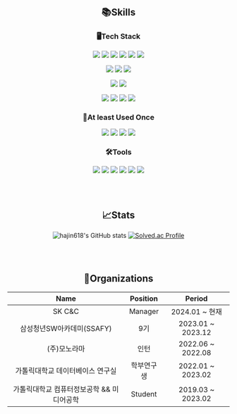 <div align=center>

## 📚Skills

### 🖥Tech Stack

<p>
  <img src="https://img.shields.io/badge/Java-4479A1.svg?&style=for-the-badge&logo=JAVA&logoColor=white"/>
  <img src="https://img.shields.io/badge/Spring-6DB33F.svg?&style=for-the-badge&logo=Spring&logoColor=white"/>
  <img src="https://img.shields.io/badge/SpringBoot-6DB33F.svg?&style=for-the-badge&logo=SpringBoot&logoColor=white"/>
  <img src="https://img.shields.io/badge/Spring Security-6DB33F.svg?&style=for-the-badge&logo=Spring Security&logoColor=white"/>
  <img src="https://img.shields.io/badge/MyBatis-009639.svg?&style=for-the-badge&logo=MyBatisA&logoColor=white"/>
  <img src="https://img.shields.io/badge/Spring Data JPA-6DB33F.svg?&style=for-the-badge&logo=Spring Data JPA&logoColor=white"/>
</p>
<p>
  <img src="https://img.shields.io/badge/MySQL-007396.svg?&style=for-the-badge&logo=MySQL&logoColor=white"/>
  <img src="https://img.shields.io/badge/ORACLE-232F3E.svg?&style=for-the-badge&logo=Oracle&logoColor=white"/>
  <img src="https://img.shields.io/badge/MariaDB-007396.svg?&style=for-the-badge&logo=MariaDB&logoColor=white"/>
</p>
<p>
  <img src="https://img.shields.io/badge/python-4479A1.svg?&style=for-the-badge&logo=Python&logoColor=white"/>
  <img src="https://img.shields.io/badge/FAST API-4479A1.svg?&style=for-the-badge&logo=Fast API&logoColor=white"/>  
</p>
<p>
  <img src="https://img.shields.io/badge/AWS-232F3E.svg?&style=for-the-badge&logo=AmazonAWS&logoColor=white"/>
  <img src="https://img.shields.io/badge/Docker-2496ED.svg?&style=for-the-badge&logo=Docker&logoColor=white"/>
  <img src="https://img.shields.io/badge/Jenkins-D24939.svg?&style=for-the-badge&logo=Jenkins&logoColor=white"/>
  <img src="https://img.shields.io/badge/NGINX-009639.svg?&style=for-the-badge&logo=nginx&logoColor=white"/>
</p>

### 🐳At least Used Once

<p>
  <img src="https://img.shields.io/badge/HTML5-E34F26.svg?&style=for-the-badge&logo=HTML5&logoColor=white"/>
  <img src="https://img.shields.io/badge/CSS-1572B6.svg?&style=for-the-badge&logo=CSS3&logoColor=white"/>
  <img src="https://img.shields.io/badge/Java Script-F7DF1E.svg?&style=for-the-badge&logo=JavaScript&logoColor=black"/>
  <img src="https://img.shields.io/badge/Vue.js-4FC08D.svg?&style=for-the-badge&logo=Vue.js&logoColor=white"/>
</p>
  
### 🛠Tools
<p>
  <img src="https://img.shields.io/badge/IntelliJ-000000?&style=for-the-badge&logo=IntelliJ%20IDEA&logoColor=white"/>
  <img src="https://img.shields.io/badge/Eclipse-2C2255.svg?&style=for-the-badge&logo=Eclipse%20IDE&logoColor=white"/>
  <img src="https://img.shields.io/badge/VSCode-007ACC.svg?&style=for-the-badge&logo=Visual%20Studio%20Code&logoColor=white"/>
  <img src="https://img.shields.io/badge/Git-F05032.svg?&style=for-the-badge&logo=Git&logoColor=white"/>
  <img src="https://img.shields.io/badge/Jira-0052CC.svg?&style=for-the-badge&logo=jirasoftware&logoColor=white"/>
  <img src="https://img.shields.io/badge/Notion-000000.svg?&style=for-the-badge&logo=Notion&logoColor=white"/>
</p>
<br>
<br>

## 📈Stats
![hajin618's GitHub stats](https://github-readme-stats.vercel.app/api?username=hajin618&show_icons=true&theme=cobalt)
[![Solved.ac Profile](http://mazassumnida.wtf/api/v2/generate_badge?boj=qwerty1)](https://solved.ac/qwerty1)

<br>
<br>

## 👣Organizations

|Name|Position|Period|
|:--:|:--:|:--:|
|SK C&C|Manager|2024.01 ~ 현재|
|삼성청년SW아카데미(SSAFY)|9기|2023.01 ~ 2023.12|
|(주)모노라마|인턴|2022.06 ~ 2022.08|
|가톨릭대학교 데이터베이스 연구실|학부연구생|2022.01 ~ 2023.02|
|가톨릭대학교 컴퓨터정보공학 && 미디어공학|Student|2019.03 ~ 2023.02|

</div>
